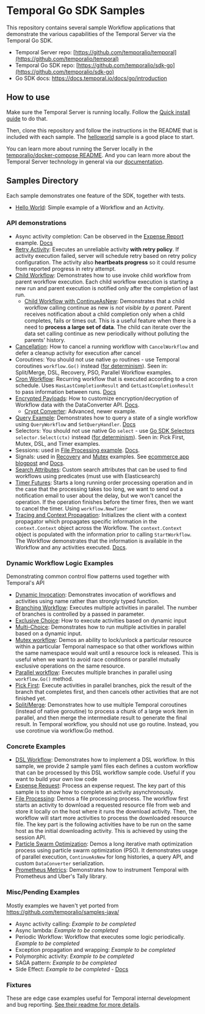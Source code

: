 # Temporal Go SDK Samples

This repository contains several sample Workflow applications that demonstrate the various capabilities of the Temporal Server via the Temporal Go SDK.

- Temporal Server repo: [https://github.com/temporalio/temporal](https://github.com/temporalio/temporal)
- Temporal Go SDK repo: [https://github.com/temporalio/sdk-go](https://github.com/temporalio/sdk-go)
- Go SDK docs: https://docs.temporal.io/docs/go/introduction

## How to use

Make sure the Temporal Server is running locally.
Follow the [Quick install guide](https://docs.temporal.io/docs/server/quick-install) to do that.

Then, clone this repository and follow the instructions in the README that is included with each sample.
The [helloworld](helloworld/README.md) sample is a good place to start.

You can learn more about running the Server locally in the [temporalio/docker-compose README](https://github.com/temporalio/docker-compose/blob/main/README.md).
And you can learn more about the Temporal Server technology in general via our [documentation](https://docs.temporal.io/).

## Samples Directory

Each sample demonstrates one feature of the SDK, together with tests.

- [Hello World](https://github.com/temporalio/samples-go/tree/master/helloworld): Simple example of a Workflow and an Activity.

### API demonstrations

  - Async activity completion: Can be observed in the [Expense Report](https://github.com/temporalio/samples-go/tree/master/expense) example. [Docs](https://docs.temporal.io/docs/go/activities#asynchronous-activity-completion)
  - [Retry Activity](https://github.com/temporalio/samples-go/tree/master/retryactivity): Executes an unreliable activity **with retry policy**. If activity execution failed, server will schedule retry based on retry policy configuration. The activity also **heartbeats progress** so it could resume from reported progress in retry attempt.
  - [Child Workflow](https://github.com/temporalio/samples-go/tree/master/child-workflow): Demonstrates how to use invoke child workflow from parent workflow execution.  Each child workflow execution is starting a new run and parent execution is notified only after the completion of last run.
    - [Child Workflow with ContinueAsNew](https://github.com/temporalio/samples-go/tree/master/child-workflow-continue-as-new): Demonstrates that a child workflow calling continue as new is *not visible by a parent*. Parent receives notification about a child completion only when a child completes, fails or times out. This is a useful feature when there is a need to **process a large set of data**. The child can iterate over the data set calling continue as new periodically without polluting the parents' history.
  - [Cancellation](https://github.com/temporalio/samples-go/tree/master/cancelactivity): How to cancel a running workflow with `CancelWorkflow` and defer a cleanup activity for execution after cancel
  - Coroutines: You should not use native `go` routines - use Temporal coroutines `workflow.Go()` instead ([for determinism](https://docs.temporal.io/docs/go/workflows/#how-to-write-workflow-code)). Seen in: Split/Merge, DSL, Recovery, PSO, Parallel Workflow examples.
  - [Cron Workflow](https://github.com/temporalio/samples-go/tree/master/cron): Recurring workflow that is executed according to a cron schedule. Uses `HasLastCompletionResult` and `GetLastCompletionResult` to pass information between runs. [Docs](https://docs.temporal.io/docs/go/distributed-cron/)
  - [Encrypted Payloads](https://github.com/temporalio/samples-go/tree/master/encrypted-payloads): How to customize encryption/decryption of Workflow data with the DataConverter API. [Docs](https://docs.temporal.io/docs/go/workflows/#custom-serialization-and-workflow-security).
    - [Crypt Converter](https://github.com/temporalio/samples-go/tree/master/cryptconverter): Advanced, newer example.
  - [Query Example](https://github.com/temporalio/samples-go/tree/master/query): Demonstrates how to query a state of a single workflow using `QueryWorkflow` and `SetQueryHandler`. [Docs](https://docs.temporal.io/docs/go/queries)
  - Selectors: You should not use native Go `select` - use [Go SDK Selectors](https://docs.temporal.io/docs/go/selectors) `selector.Select(ctx)` instead ([for determinism](https://docs.temporal.io/docs/go/workflows/#how-to-write-workflow-code)). Seen in: Pick First, Mutex, DSL, and Timer examples.
  - Sessions: used in [File Processing example](https://github.com/temporalio/samples-go/tree/master/fileprocessing). [Docs](https://docs.temporal.io/docs/go/sessions).
  - Signals: used in [Recovery](https://github.com/temporalio/samples-go/tree/master/recovery) and [Mutex](https://github.com/temporalio/samples-go/tree/master/mutex) examples. See [ecommerce app blogpost](https://docs.temporal.io/blog/build-an-ecommerce-app-with-temporal-part-1) and [Docs](https://docs.temporal.io/docs/go/signals).
  - [Search Attributes](https://github.com/temporalio/samples-go/tree/master/searchattributes): Custom search attributes that can be used to find workflows using predicates (must use with Elasticsearch)
  - [Timer Futures](https://github.com/temporalio/samples-go/tree/master/timer): Starts a long running order processing operation and in the case that the processing takes too long, we want to send out a notification email to user about the delay, but we won't cancel the operation. If the operation finishes before the timer fires, then we want to cancel the timer. Using `workflow.NewTimer`
  - [Tracing and Context Propagation](https://github.com/temporalio/samples-go/tree/master/ctxpropagation): Initializes the client with a context propagator which propagates specific information in the `context.Context` object across the Workflow. The `context.Context` object is populated with the information prior to calling `StartWorkflow`. The Workflow demonstrates that the information is available in the Workflow and any activities executed. [Docs](https://docs.temporal.io/docs/go/tracing/).

### Dynamic Workflow Logic Examples

Demonstrating common control flow patterns used together with Temporal's API

  - [Dynamic Invocation](https://github.com/temporalio/samples-go/tree/master/dynamic): Demonstrates invocation of workflows and activities using name rather than strongly typed function.
  - [Branching Workflow](https://github.com/temporalio/samples-go/blob/master/branch): Executes multiple activities in parallel. The number of branches is controlled by a passed in parameter.
  - [Exclusive Choice](https://github.com/temporalio/samples-go/tree/master/choice-exclusive): How to execute activities based on dynamic input
  - [Multi-Choice](https://github.com/temporalio/samples-go/tree/master/choice-multi): Demonstrates how to run multiple activities in parallel based on a dynamic input.
  - [Mutex workflow](https://github.com/temporalio/samples-go/tree/master/mutex): Demos an ability to lock/unlock a particular resource within a particular Temporal namespace so that other workflows within the same namespace would wait until a resource lock is released. This is useful when we want to avoid race conditions or parallel mutually exclusive operations on the same resource.
  - [Parallel workflow](https://github.com/temporalio/samples-go/tree/master/parallel): Executes multiple branches in parallel using `workflow.Go()` method.
  - [Pick First](https://github.com/temporalio/samples-go/tree/master/pickfirst): Execute activities in parallel branches, pick the result of the branch that completes first, and then cancels other activities that are not finished yet.
  - [Split/Merge](https://github.com/temporalio/samples-go/tree/master/splitmerge): Demonstrates how to use multiple Temporal coroutines (instead of native goroutine) to process a chunk of a large work item in parallel, and then merge the intermediate result to generate the final result. In Temporal workflow, you should not use go routine. Instead, you use corotinue via workflow.Go method.

### Concrete Examples

  - [DSL Workflow](https://github.com/temporalio/samples-go/tree/master/dsl): Demonstrates how to implement a DSL workflow. In this sample, we provide 2 sample yaml files each defines a custom workflow that can be processed by this DSL workflow sample code. Useful if you want to build your own low code
  - [Expense Request](https://github.com/temporalio/samples-go/tree/master/expense): Process an expense request. The key part of this sample is to show how to complete an activity asynchronously.
  - [File Processing](https://github.com/temporalio/samples-go/tree/master/fileprocessing): Demos a file processing process. The workflow first starts an activity to download a requested resource file from web and store it locally on the host where it runs the download activity. Then, the workflow will start more activities to process the downloaded resource file. The key part is the following activities have to be run on the same host as the initial downloading activity. This is achieved by using the session API.
  - [Particle Swarm Optimization](https://github.com/temporalio/samples-go/tree/master/pso): Demos a long iterative math optimization process using particle swarm optimization (PSO). It demonstrates usage of parallel execution, `ContinueAsNew` for long histories, a query API, and custom `DataConverter` serialization.
  - [Prometheus Metrics](https://github.com/temporalio/samples-go/tree/master/metrics): Demonstrates how to instrument Temporal with Prometheus and Uber's Tally library.

### Misc/Pending Examples

Mostly examples we haven't yet ported from https://github.com/temporalio/samples-java/

  - Async activity calling: *Example to be completed*
  - Async lambda:  *Example to be completed*
  - Periodic Workflow: Workflow that executes some logic periodically. *Example to be completed*
  - Exception propagation and wrapping: *Example to be completed*
  - Polymorphic activity: *Example to be completed*
  - SAGA pattern:  *Example to be completed*
  - Side Effect:  *Example to be completed* - [Docs](https://docs.temporal.io/docs/go/side-effect)

### Fixtures

These are edge case examples useful for Temporal internal development and bug reporting. [See their readme for more details](https://github.com/temporalio/samples-go/tree/master/temporal-fixtures).
